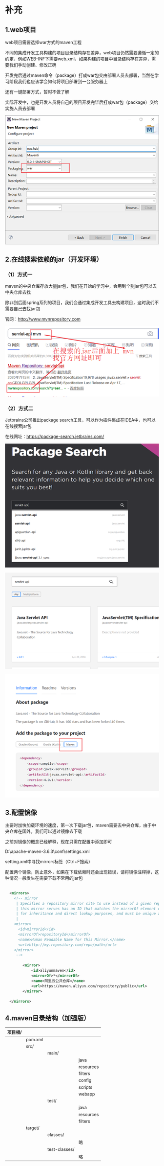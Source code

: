 # 补充

## 1.web项目

web项目需要选择war方式的maven工程

不同的集成开发工具构建的项目目录结构存在差异，web项目仍然需要遵循一定的约定，例如WEB-INF下需要web.xml，如果构建的项目中目录结构存在差异，需要我们手动创建、修改正确

开发完后通过maven命令（package）打成war包交由部署人员去部署，当然在学习阶段我们也应该学会如何将项目部署到一台服务器上

还有一键部署方式，暂时不做了解

实际开发中，也是开发人员将自己的项目开发完毕后打成war包（package）交给实施人员去部署

![](../images/创建web工程.png)

## 2.在线搜索依赖的jar（开发环境）

### （1）方式一

maven的中央仓库存放大量jar包，我们在开始的学习中，会用到个别jar包可以去中央仓库去找

除非到后面spring系列的项目，我们会通过集成开发工具去构建项目，这时我们不需要自己去找jar包

官网：http://www.mvnrepository.com

![](../images/搜索jar包.png)

### （2）方式二

Jetbrains公司推出package search工具，可以作为插件集成在IDEA中，也可以在线搜索jar包

在线网址：https://package-search.jetbrains.com/

![](../images/PackageSearch1.png)

![](../images/PackageSearch2.png)

![](../images/PackageSearch3.png)

## 3.配置镜像

主要时加快加载环境的速度，第一次下载jar包，maven需要去中央仓库，由于中央仓库在国外，我们可以通过镜像去下载

之前对镜像的概念已经解释，现在只需在配置中添加即可

D:\apache-maven-3.6.3\conf\settings.xml

setting.xml中寻找mirrors标签（Ctrl+F搜索）

配置两个镜像，防止意外，如果在下载依赖时还会出现错误，请将镜像注释掉，这种情况一般发生在需要下载不常用的jar包

```xml

  <mirrors>
    <!-- mirror
     | Specifies a repository mirror site to use instead of a given repository. The repository that
     | this mirror serves has an ID that matches the mirrorOf element of this mirror. IDs are used
     | for inheritance and direct lookup purposes, and must be unique across the set of mirrors.
     |
    <mirror>
      <id>mirrorId</id>
      <mirrorOf>repositoryId</mirrorOf>
      <name>Human Readable Name for this Mirror.</name>
      <url>http://my.repository.com/repo/path</url>
    </mirror>
     -->
	 	
		<mirror>
			<id>aliyunmaven</id>
			<mirrorOf>*</mirrorOf>
			<name>阿里云公共仓库</name>
			<url>https://maven.aliyun.com/repository/public</url>
		</mirror>
		
  </mirrors>
```

## 4.maven目录结构（加强版）

| 项目根/ |         |               |           |
| ------- | ------- | ------------- | --------- |
|         | pom.xml |               |           |
|         | src/    |               |           |
|         |         | main/         |           |
|         |         |               | java      |
|         |         |               | resources |
|         |         |               | filters   |
|         |         |               | config    |
|         |         |               | scripts   |
|         |         |               | webapp    |
|         |         | test/         |           |
|         |         |               | java      |
|         |         |               | resources |
|         |         |               | filters   |
|         | target/ |               |           |
|         |         | classes/      |           |
|         |         |               | 略        |
|         |         | test-classes/ |           |
|         |         |               | 略        |













